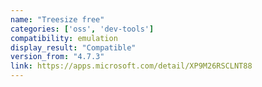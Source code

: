 ```yaml
---
name: "Treesize free"
categories: ['oss', 'dev-tools']
compatibility: emulation
display_result: "Compatible"
version_from: "4.7.3"
link: https://apps.microsoft.com/detail/XP9M26RSCLNT88
---
```

